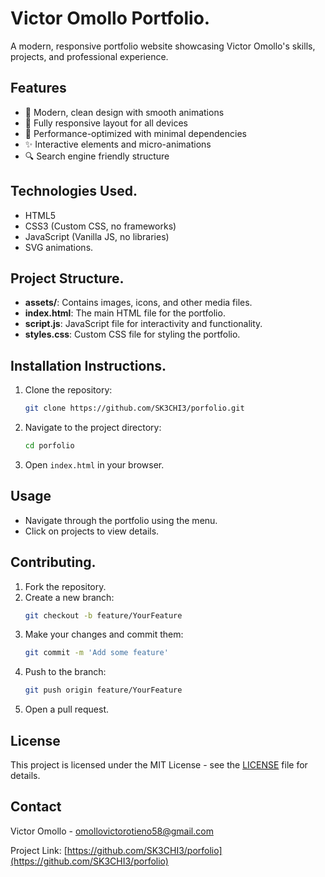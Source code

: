# Victor Omollo Portfolio.

A modern, responsive portfolio website showcasing Victor Omollo's skills, projects, and professional experience.

## Features

- 🎨 Modern, clean design with smooth animations
- 📱 Fully responsive layout for all devices
- 🚀 Performance-optimized with minimal dependencies
- ✨ Interactive elements and micro-animations
- 🔍 Search engine friendly structure

## Technologies Used.

- HTML5
- CSS3 (Custom CSS, no frameworks)
- JavaScript (Vanilla JS, no libraries)
- SVG animations.

## Project Structure.

- **assets/**: Contains images, icons, and other media files.
- **index.html**: The main HTML file for the portfolio.
- **script.js**: JavaScript file for interactivity and functionality.
- **styles.css**: Custom CSS file for styling the portfolio.

## Installation Instructions.

1. Clone the repository:
   ```bash
   git clone https://github.com/SK3CHI3/porfolio.git
   ```
2. Navigate to the project directory:
   ```bash
   cd porfolio
   ```
3. Open `index.html` in your browser.

## Usage

- Navigate through the portfolio using the menu.
- Click on projects to view details.

## Contributing.

1. Fork the repository.
2. Create a new branch:
   ```bash
   git checkout -b feature/YourFeature
   ```
3. Make your changes and commit them:
   ```bash
   git commit -m 'Add some feature'
   ```
4. Push to the branch:
   ```bash
   git push origin feature/YourFeature
   ```
5. Open a pull request.
   

## License

This project is licensed under the MIT License - see the [LICENSE](LICENSE) file for details.

## Contact

Victor Omollo - [omollovictorotieno58@gmail.com](mailto:omollovictorotieno58@gmail.com)

Project Link: [https://github.com/SK3CHI3/porfolio](https://github.com/SK3CHI3/porfolio)
